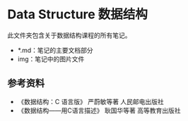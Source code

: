 # Data Structure 数据结构

此文件夹包含关于数据结构课程的所有笔记。

- *.md：笔记的主要文档部分
- img：笔记中的图片文件

## 参考资料

- 《数据结构：C 语言版》 严蔚敏等著 人民邮电出版社
- 《数据结构——用C语言描述》 耿国华等著 高等教育出版社